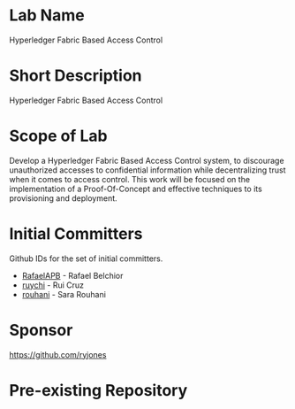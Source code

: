 # Lab Name
Hyperledger Fabric Based Access Control

# Short Description
Hyperledger Fabric Based Access Control

# Scope of Lab
Develop a Hyperledger Fabric Based Access Control system, to discourage unauthorized accesses to confidential information while decentralizing trust when it comes to access control. 
This work will be focused on the implementation of a Proof-Of-Concept and effective techniques to its provisioning and deployment.


# Initial Committers
Github IDs for the set of initial committers.
- [RafaelAPB](https://github.com/RafaelAPB/) - Rafael Belchior
- [ruychi](https://github.com/ruychi) - Rui Cruz
- [rouhani](https://github.com/sara-rouhani) - Sara Rouhani

# Sponsor
https://github.com/ryjones

# Pre-existing Repository

